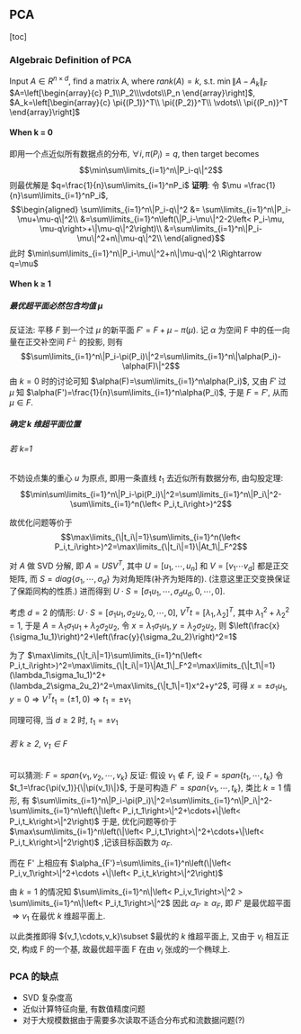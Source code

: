 ## PCA

[toc]

### Algebraic Definition of PCA

Input $A\in R^{n\times d}$, find a matrix A, where $rank(A)=k$, s.t. $\min\|A-A_k\|_F$
$A=\left[\begin{array}{c}
P_1\\P_2\\\vdots\\P_n
\end{array}\right]$, $A_k=\left[\begin{array}{c}
\pi{(P_1)}^T\\
\pi{(P_2)}^T\\
\vdots\\
\pi{(P_n)}^T
\end{array}\right]$

#### When k = 0
即用一个点近似所有数据点的分布, $\forall i, \pi(P_i)=q$, then target becomes
$$\min\sum\limits_{i=1}^n\|P_i-q\|^2$$
则最优解是 $q=\frac{1}{n}\sum\limits_{i=1}^nP_i$
**证明**: 令 $\mu =\frac{1}{n}\sum\limits_{i=1}^nP_i$, 
$$\begin{aligned}
\sum\limits_{i=1}^n\|P_i-q\|^2 &= \sum\limits_{i=1}^n\|P_i-\mu+\mu-q\|^2\\
&=\sum\limits_{i=1}^n\left(\|P_i-\mu\|^2-2\left< P_i-\mu, \mu-q\right>+\|\mu-q\|^2\right)\\
&=\sum\limits_{i=1}^n\|P_i-\mu\|^2+n\|\mu-q\|^2\\
\end{aligned}$$
此时 $\min\sum\limits_{i=1}^n\|P_i-\mu\|^2+n\|\mu-q\|^2 \Rightarrow q=\mu$

#### When k $\ge$ 1
##### 最优超平面必然包含均值 $\mu$
反证法: 平移 $F$ 到一个过 $\mu$ 的新平面 $F'=F+\mu-\pi(\mu)$. 记 $\alpha$ 为空间 F 中的任一向量在正交补空间 $F^{\perp}$ 的投影, 则有 $$\sum\limits_{i=1}^n\|P_i-\pi(P_i)\|^2=\sum\limits_{i=1}^n\|\alpha(P_i)-\alpha(F)\|^2$$
由 $k=0$ 时的讨论可知 $\alpha(F)=\sum\limits_{i=1}^n\alpha(P_i)$, 
又由 $F'$ 过 $\mu$ 知 $\alpha(F')=\frac{1}{n}\sum\limits_{i=1}^n\alpha(P_i)$, 于是 $F=F'$, 从而 $\mu\in F$.
##### 确定 k 维超平面位置
###### 若 k=1
不妨设点集的重心 $u$ 为原点, 即用一条直线 $t_1$ 去近似所有数据分布, 由勾股定理:
$$\min\sum\limits_{i=1}^n\|P_i-\pi(P_i)\|^2=\sum\limits_{i=1}^n\|P_i\|^2-\sum\limits_{i=1}^n(\left< P_i,t_i\right>)^2$$

故优化问题等价于$$\max\limits_{\|t_i\|=1}\sum\limits_{i=1}^n(\left< P_i,t_i\right>)^2=\max\limits_{\|t_i\|=1}\|At_1\|_F^2$$

对 $A$ 做 SVD 分解, 即 $A=USV^T$, 
其中 $U=[u_1,\cdots,u_n]$ 和 $V=[v_1\cdots v_d]$ 都是正交矩阵, 而 $S=diag\{\sigma_1,\cdots,\sigma_d\}$ 为对角矩阵(补齐为矩阵的). (注意这里正交变换保证了保距同构的性质.)
进而得到 $U\cdot S=[\sigma_1u_1, \cdots, \sigma_du_d, 0,\cdots,0]$.

考虑 $d=2$ 的情形: $U\cdot S=[\sigma_1u_1, \sigma_2u_2, 0,\cdots,0]$, $V^Tt=[\lambda_1,\lambda_2]^T$, 其中 $\lambda_1^2+\lambda_2^2=1$,
于是 $A=\lambda_1\sigma_1u_1+\lambda_2\sigma_2u_2$, 令 $x=\lambda_1\sigma_1u_1, y = \lambda_2\sigma_2u_2$, 则 $\left(\frac{x}{\sigma_1u_1}\right)^2+\left(\frac{y}{\sigma_2u_2}\right)^2=1$

为了 $\max\limits_{\|t_i\|=1}\sum\limits_{i=1}^n(\left< P_i,t_i\right>)^2=\max\limits_{\|t_i\|=1}\|At_1\|_F^2=\max\limits_{\|t_1\|=1}(\lambda_1\sigma_1u_1)^2+(\lambda_2\sigma_2u_2)^2=\max\limits_{\|t_1\|=1}x^2+y^2$, 可得 $x=\pm\sigma_1u_1, y=0\Rightarrow V^Tt_1=(\pm1,0)\Rightarrow t_1=\pm v_1$

同理可得, 当 $d\ge2$ 时, $t_1=\pm v_1$

###### 若 $k\ge 2$, $v_1\in F$
可以猜测: $F=span\{v_1,v_2,\cdots,v_k\}$
反证: 假设 $v_1\notin F$, 设 $F=span\{t_1,\cdots,t_k\}$
令 $t_1=\frac{\pi(v_1)}{\|\pi(v_1)\|}$, 于是可构造 $F'=span\{v_1,\cdots,t_k\}$,
类比 $k=1$ 情形, 有
$\sum\limits_{i=1}^n\|P_i-\pi(P_i)\|^2=\sum\limits_{i=1}^n\|P_i\|^2-\sum\limits_{i=1}^n\left(\|\left< P_i,t_1\right>\|^2+\cdots+\|\left< P_i,t_k\right>\|^2\right)$
于是, 优化问题等价于 $\max\sum\limits_{i=1}^n\left(\|\left< P_i,t_1\right>\|^2+\cdots+\|\left< P_i,t_k\right>\|^2\right)$ ,记该目标函数为 $\alpha_F$.

而在 F' 上相应有 $\alpha_{F'}=\sum\limits_{i=1}^n\left(\|\left< P_i,v_1\right>\|^2+\cdots
+\|\left< P_i,t_k\right>\|^2\right)$ 

由 $k=1$ 的情况知 $\sum\limits_{i=1}^n\|\left< P_i,v_1\right>\|^2 > \sum\limits_{i=1}^n\|\left< P_i,t_1\right>\|^2$ 
因此 $\alpha_{F'}\ge\alpha_F$, 即 $F'$ 是最优超平面 $\Rightarrow v_1$ 在最优 $k$ 维超平面上.

以此类推即得 $\{v_1,\cdots,v_k\}\subset $最优的 $k$ 维超平面上, 又由于 $v_i$ 相互正交, 构成 F 的一个基, 故最优超平面 F 在由 $v_i$ 张成的一个椭球上.

### PCA 的缺点
- SVD 复杂度高
- 近似计算特征向量, 有数值精度问题
- 对于大规模数据由于需要多次读取不适合分布式和流数据问题(?)
